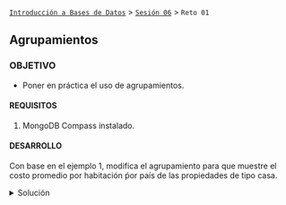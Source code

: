 [`Introducción a Bases de Datos`](../../Readme.md) > [`Sesión 06`](../Readme.md) > `Reto 01`
	
## Agrupamientos

### OBJETIVO 

- Poner en práctica el uso de agrupamientos.

#### REQUISITOS 

1. MongoDB Compass instalado.

#### DESARROLLO

Con base en el ejemplo 1, modifica el agrupamiento para que muestre el costo promedio por habitación ṕor país de las propiedades de tipo casa.

<details><summary>Solución</summary>
<p>

- Filtramos las propeidades con `$match`

   ```json
   {
      property_type: 'House',
      bedrooms: {$gte: 1}
   }
   ```
   
   ![imagen](imagenes/s6r11.png)
   
- Agregamos el costo por recámara con `$addFields`

   ```json
   {
      costo_recamara: {$divide: ["$price", "$bedrooms"]}
   }
   ```

   ![imagen](imagenes/s6r12.png)
   
- Agrupamos la suma de recamaras y del total agrupando en este caso por país. Para ello usamos `$group`.

   ```json
   {
     _id: "$address.country",
     recamaras: {
       $sum: 1
     },
     total: {
       $sum: "$costo_recamara"
     }
   }
   ```
   
   ![imagen](imagenes/s6r13.png)
   
- Agregamos el campo costo promedio para cada pas con `$addFields`, creamos un alias al `_id` para hacer más claro el valor que guarda.

   ```json
   {
     pais: "$_id",
     costo_promedio: {$divide: ["$total", "$recamaras"]}
   }
   ```
   
   ![imagen](imagenes/s6r15.png)
   
- Agregamos una proyección para quitar campos irrelevantes con `project`.

   ```json
   {
     _id:0,
     pais:1,
     costo_promedio:1
   }
   ```
   
   ![imagen](imagenes/s6r16.png
 
</p>
</details> 

